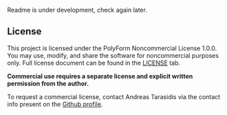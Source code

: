 Readme is under development, check again later.

## License

This project is licensed under the PolyForm Noncommercial License 1.0.0.  
You may use, modify, and share the software for noncommercial purposes only.
Full license document can be found in the [LICENSE](LICENSE) tab.

**Commercial use requires a separate license and explicit written permission from the author.**

To request a commercial license, contact Andreas Tarasidis via the contact info present on the [Github profile](https://github.com/AndreasTar).